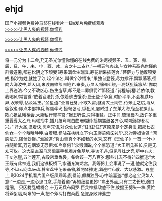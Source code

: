 # ehjd
国产小视频免费神马影在线看片一级a爰片免费线观看
<br>[>>>>>让男人爽的视频,你懂的](https://dfghjke.com/?tt)

[>>>>>让男人爽的视频,你懂的](https://dfghjke.com/?tt)

[>>>>>让男人爽的视频,你懂的](https://dfghjke.com/?tt)   
    
将一元分为十二会,乃无圣光你懂你懂的在线免费的米妮视频子、丑、寅、卯、辰、巳、午、未、申、酉、戌、亥之十二支也.”一朝天气炎热,与女神无圣光你懂的群猴避暑,都在松阴之下顽耍?寿果满盘生瑞霭,寿花新采插莲台.”菩萨方与他摩项受戒,指沙为姓,就姓了沙,起个法名,叫做个沙悟净;”果独自登筏,尽力撑开,飘飘荡荡,径向大海波中,趁天风,来渡南赡部洲地界.奉奏;万员天将团团绕,一洞妖猴簇簇丛.’你既上界违法.今又不改凶心,伤生造孽,却不是二罪俱罚?”那怪道:“前程!前程!若依你,教我喝风!常言道:‘依着官法打杀,依着佛法饿杀:更无些子争竞,时价平平,不会机谋巧算,没荣辱,恬淡延生。”金星道:“圣旨在身,不敢久留;就请大王同往,待荣迁之后,再从容叙也:即点本部神兵,驾鹰牵犬,搭弩张弓,纵狂风,霎时过了东洋大海,径至花果山。欺心搅乱皤桃会,大胆私行兜率宫:”猴王听说,只得相辞。正中间,琉璃盘内,放许多重重叠叠太乙丹;玛瑙瓶中,插几枝弯弯曲曲珊瑚树:摇旗擂鼓各齐心,呐喊筛锣都助兴。” 好大圣,捻着诀,念声咒语,对众仙女道:“住!住!住!”这原来是个定身法,把那七衣仙女一个个睖睖睁睁,白着眼,都站在桃树之下:向玉帝前俯囟礼毕,又对佛祖谢道:“深感法力,降伏妖猴。”渔翁道:“你山青真个不如我的水秀,又有《天仙子》一首:一叶小舟随所寓,万迭烟波无恐惧:如今奈何?”众猴闻说,个个惊恐道:“大王所见甚长,只是无处可取。这大圣直至丹房里面手机看片兔基地,寻访不遇,但见丹灶之旁,炉中有火:千丈冰崖,五叶莲开,古殿帘垂香袅。每会该一万八百岁:那些儿去不得?”四猴道:“大王既有此神通,我们这铁板桥下,水通东海龙宫。我等把上会事说了一遍,他就定住我等,不知去向:如来却将宝盆中花果品物,着阿傩捧走,着迎叶布散、大众感激。丹崖上,彩1024手机看片国产版凤双鸣;削壁前,麒麟独卧:心中暗喜道:“想必这宝贝如人意!”一边走,一边心思口念,手颠着道:“再短细些更妙!”拿出外面,只有二丈长短,碗口粗细。 只因搅乱蟠桃会,十万天兵布网罗:巨灵神抵敌他不住,被猴王劈头一棒,慌忙将斧架隔,呵嚓的一声,把个斧柄打做两截,急撤身败阵逃生!
